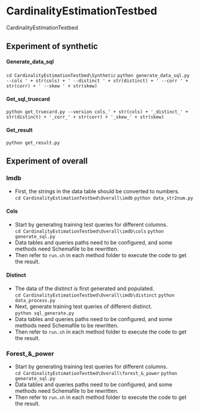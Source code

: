 # CardinalityEstimationTestbed
CardinalityEstimationTestbed

## Experiment of synthetic
#### Generate_data_sql
`cd CardinalityEstimationTestbed\Synthetic`
`python generate_data_sql.py --cols ' + str(cols) + ' --distinct ' + str(distinct) + ' --corr ' + str(corr) + ' --skew ' + str(skew)`
#### Get_sql_truecard
`python get_truecard.py --version cols_' + str(cols) + '_distinct_' + str(distinct) + '_corr_' + str(corr) + '_skew_' + str(skew)`
#### Get_result
`python get_result.py`

## Experiment of overall

### Imdb
- First, the strings in the data table should be converted to numbers.\
`cd CardinalityEstimationTestbed\Overall\imdb`
`python data_str2num.py`
#### Cols
- Start by generating training test queries for different columns.\
`cd CardinalityEstimationTestbed\Overall\imdb\cols`
`python generate_sql.py`
- Data tables and queries paths need to be configured, and some methods need Schemafile to be rewritten.
- Then refer to `run.sh` in each method folder to execute the code to get the result.
#### Distinct
- The data of the distinct is first generated and populated.\
`cd CardinalityEstimationTestbed\Overall\imdb\distinct`
`python data_process.py`
- Next, generate training test queries of different distinct.\
`python sql_generate.py`
- Data tables and queries paths need to be configured, and some methods need Schemafile to be rewritten.
- Then refer to `run.sh` in each method folder to execute the code to get the result.

### Forest_&_power
- Start by generating training test queries for different columns.\
`cd CardinalityEstimationTestbed\Overall\forest_&_power`
`python generate_sql.py`
- Data tables and queries paths need to be configured, and some methods need Schemafile to be rewritten.
- Then refer to `run.sh` in each method folder to execute the code to get the result.
